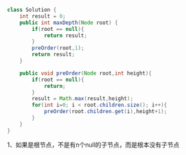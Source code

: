 ```java
class Solution {
    int result = 0;
    public int maxDepth(Node root) {
        if(root == null){
            return result;
        }
        preOrder(root,1);
        return result;
    }

    public void preOrder(Node root,int height){
        if(root == null){
            return;
        }
        result = Math.max(result,height);
        for(int i=0; i < root.children.size(); i++){
            preOrder(root.children.get(i),height+1);
        }
    }
}
```

1、如果是根节点，不是有n个null的子节点，而是根本没有子节点













































